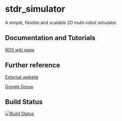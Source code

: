 stdr_simulator
==============

A simple, flexible and scalable 2D multi-robot simulator.

## Documentation and Tutorials
[ROS wiki page](http://wiki.ros.org/stdr_simulator)

## Further reference
[External website](http://stdr-simulator-ros-pkg.github.io/)

[Google Group](https://groups.google.com/forum/#!forum/stdr-simulator)

## Build Status

[![Build Status](https://travis-ci.org/stdr-simulator-ros-pkg/stdr_simulator.png?branch=hydro-devel,develop)](https://travis-ci.org/stdr-simulator-ros-pkg/stdr_simulator)
